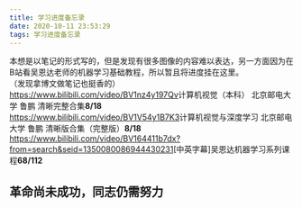 ```yaml
---
title: 学习进度备忘录
date: 2020-10-11 23:53:29
tags: 学习进度备忘录
---
```

本想是以笔记的形式写的，但是发现有很多图像的内容难以表达，另一方面因为在B站看吴恩达老师的机器学习基础教程，所以暂且将进度挂在这里。<br />
（发现拿博文做笔记也挺香的）<br />
<https://www.bilibili.com/video/BV1nz4y197Qv>计算机视觉（本科） 北京邮电大学 鲁鹏 清晰完整合集**8/18**<br />
<https://www.bilibili.com/video/BV1V54y1B7K3>计算机视觉与深度学习 北京邮电大学 鲁鹏 清晰版合集（完整版）**8/18**<br />
<https://www.bilibili.com/video/BV164411b7dx?from=search&seid=1350080086944430231>[中英字幕]吴恩达机器学习系列课程**68/112**<br />


## **革命尚未成功，同志仍需努力**

